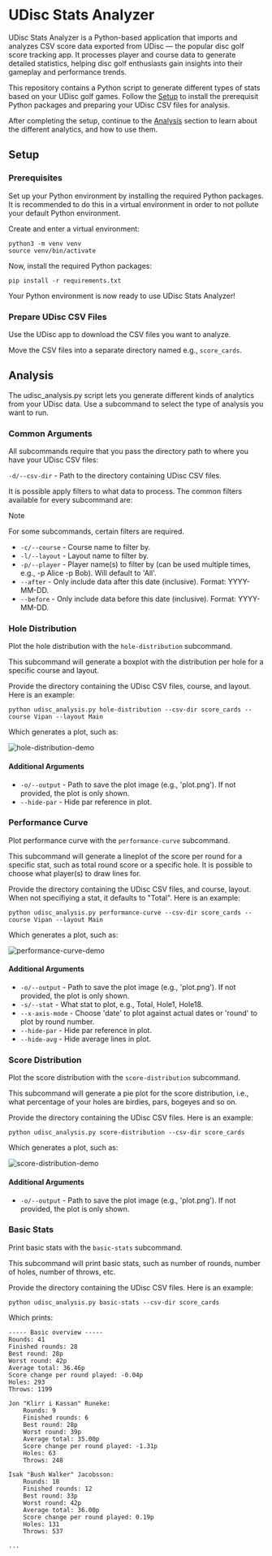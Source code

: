 # UDisc Stats Analyzer

UDisc Stats Analyzer is a Python-based application that imports and analyzes CSV
score data exported from UDisc — the popular disc golf score tracking app. It
processes player and course data to generate detailed statistics, helping disc
golf enthusiasts gain insights into their gameplay and performance trends.

This repository contains a Python script to generate different types of stats
based on your UDisc golf games. Follow the [Setup](#setup) to install the
prerequisit Python packages and preparing your UDisc CSV files for analysis.

After completing the setup, continue to the [Analysis](#analysis) section to
learn about the different analytics, and how to use them.

## Setup

### Prerequisites

Set up your Python environment by installing the required Python packages. It is
recommended to do this in a virtual environment in order to not pollute your
default Python environment.

Create and enter a virtual environment:

```
python3 -m venv venv
source venv/bin/activate
```

Now, install the required Python packages:

```
pip install -r requirements.txt
```

Your Python environment is now ready to use UDisc Stats Analyzer!

### Prepare UDisc CSV Files

Use the UDisc app to download the CSV files you want to analyze.

Move the CSV files into a separate directory named e.g., `score_cards`.

## Analysis

The udisc_analysis.py script lets you generate different kinds of analytics from
your UDisc data. Use a subcommand to select the type of analysis you want to
run.

### Common Arguments

All subcommands require that you pass the directory path to where you have
your UDisc CSV files:

`-d/--csv-dir` - Path to the directory containing UDisc CSV files.

It is possible apply filters to what data to process. The common filters
available for every subcommand are:

> [!NOTE]
>
> For some subcommands, certain filters are required.

- `-c/--course` - Course name to filter by.
- `-l/--layout` - Layout name to filter by.
- `-p/--player` - Player name(s) to filter by (can be used multiple times,
  e.g., -p Alice -p Bob). Will default to 'All'.
- `--after` - Only include data after this date (inclusive). Format: YYYY-MM-DD.
- `--before` - Only include data before this date (inclusive). Format:
  YYYY-MM-DD.

### Hole Distribution

Plot the hole distribution with the `hole-distribution` subcommand.

This subcommand will generate a boxplot with the distribution per hole for a
specific course and layout.

Provide the directory containing the UDisc CSV files, course, and layout. Here
is an example:

```
python udisc_analysis.py hole-distribution --csv-dir score_cards --course Vipan --layout Main
```

Which generates a plot, such as:

![hole-distribution-demo](docs/hole-distribution-demo.png)

#### Additional Arguments

- `-o/--output` - Path to save the plot image (e.g., 'plot.png'). If not
  provided, the plot is only shown.
- `--hide-par` - Hide par reference in plot.

### Performance Curve

Plot performance curve with the `performance-curve` subcommand.

This subcommand will generate a lineplot of the score per round for a specific
stat, such as total round score or a specific hole. It is possible to choose
what player(s) to draw lines for.

Provide the directory containing the UDisc CSV files, and course, layout. When
not specifiying a stat, it defaults to "Total". Here is an example:

```
python udisc_analysis.py performance-curve --csv-dir score_cards --course Vipan --layout Main
```

Which generates a plot, such as:

![performance-curve-demo](docs/performance-curve-demo.png)

#### Additional Arguments

- `-o/--output` - Path to save the plot image (e.g., 'plot.png'). If not
  provided, the plot is only shown.
- `-s/--stat` - What stat to plot, e.g., Total, Hole1, Hole18.
- `--x-axis-mode` - Choose 'date' to plot against actual dates or 'round' to
  plot by round number.
- `--hide-par` - Hide par reference in plot.
- `--hide-avg` - Hide average lines in plot.

### Score Distribution

Plot the score distribution with the `score-distribution` subcommand.

This subcommand will generate a pie plot for the score distribution, i.e., what
percentage of your holes are birdies, pars, bogeyes and so on.

Provide the directory containing the UDisc CSV files. Here is an example:

```
python udisc_analysis.py score-distribution --csv-dir score_cards
```

Which generates a plot, such as:

![score-distribution-demo](docs/score-distribution-demo.png)

#### Additional Arguments

- `-o/--output` - Path to save the plot image (e.g., 'plot.png'). If not
  provided, the plot is only shown.

### Basic Stats

Print basic stats with the `basic-stats` subcommand.

This subcommand will print basic stats, such as number of rounds, number of
holes, number of throws, etc.

Provide the directory containing the UDisc CSV files. Here is an example:

```
python udisc_analysis.py basic-stats --csv-dir score_cards
```

Which prints:

```
----- Basic overview -----
Rounds: 41
Finished rounds: 28
Best round: 28p
Worst round: 42p
Average total: 36.46p
Score change per round played: -0.04p
Holes: 293
Throws: 1199

Jon "Klirr i Kassan" Runeke:
    Rounds: 9
    Finished rounds: 6
    Best round: 28p
    Worst round: 39p
    Average total: 35.00p
    Score change per round played: -1.31p
    Holes: 63
    Throws: 248

Isak "Bush Walker" Jacobsson:
    Rounds: 18
    Finished rounds: 12
    Best round: 33p
    Worst round: 42p
    Average total: 36.00p
    Score change per round played: 0.19p
    Holes: 131
    Throws: 537

...
```
